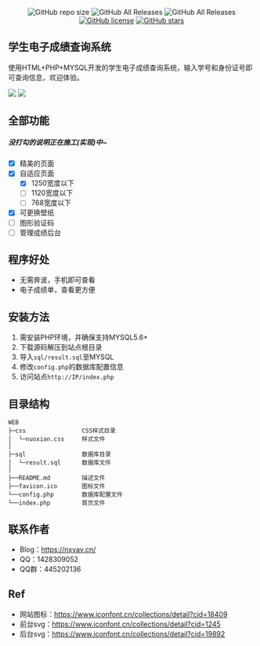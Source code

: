 
<p align="center">
  <img alt="GitHub repo size" src="https://img.shields.io/github/repo-size/nuoxianCN/Beautiful-Report-Card">
  <img alt="GitHub All Releases" src="https://img.shields.io/github/downloads/nuoxianCN/Beautiful-Report-Card/total">
  <img alt="GitHub All Releases" src="https://img.shields.io/github/downloads/nuoxianCN/Beautiful-Report-Card/latest/total">
  <a href="https://github.com/nuoxianCN/Beautiful-Report-Card/blob/master/LICENSE"><img alt="GitHub license" src="https://img.shields.io/github/license/nuoxianCN/Beautiful-Report-Card"></a>
  <a href="https://github.com/nuoxianCN/Beautiful-Report-Card/stargazers"><img alt="GitHub stars" src="https://img.shields.io/github/stars/nuoxianCN/Beautiful-Report-Card?style=social"></a>
</p>

## 学生电子成绩查询系统
使用HTML+PHP+MYSQL开发的学生电子成绩查询系统，输入学号和身份证号即可查询信息，欢迎体验。

![](https://ftp.bmp.ovh/imgs/2021/07/0e3090b71f3b841d.png)
![](https://ftp.bmp.ovh/imgs/2021/07/a0c35f4ce900148d.png)
## 全部功能
##### 没打勾的说明正在施工(实现)中~
- [x] 精美的页面
- [x] 自适应页面
    - [x] 1250宽度以下
    - [ ] 1120宽度以下
    - [ ] 768宽度以下
- [x] 可更换壁纸
- [ ] 图形验证码
- [ ] 管理成绩后台
## 程序好处
* 无需奔波，手机即可查看
* 电子成绩单，查看更方便
## 安装方法
1. 需安装PHP环境，并确保支持MYSQL5.6+
2. 下载源码解压到站点根目录
3. 导入`sql/result.sql`至MYSQL
4. 修改`config.php`的数据库配置信息
5. 访问站点`http://IP/index.php`
## 目录结构
```
WEB
├─css                CSS样式目录
│  └─nuoxian.css     样式文件
│
├─sql                数据库目录
│  └─result.sql      数据库文件
│
├──README.md         描述文件
├──favicon.ico       图标文件
└──config.php        数据库配置文件
└──index.php         首页文件
```
## 联系作者
* Blog：https://nxvav.cn/
* QQ：1428309052
* QQ群：445202136
## Ref
* 网站图标：https://www.iconfont.cn/collections/detail?cid=18409
* 前台svg：https://www.iconfont.cn/collections/detail?cid=1245
* 后台svg：https://www.iconfont.cn/collections/detail?cid=19892
